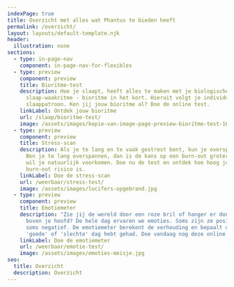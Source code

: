 ```yaml
---
indexPage: true
title: Overzicht met alles wat Phantus te bieden heeft
permalink: /overzicht/
layout: layouts/default-template.njk
header:
  illustration: none
sections:
  - type: in-page-nav
    component: in-page-nav-for-flexibles
  - type: preview
    component: preview
    title: Bioritme-test
    description: Hoe je slaapt, heeft alles te maken met je biologische
      slaap-waakritme - bioritme in het kort. Hieruit volgt je individuele
      slaappatroon. Ken jij jouw bioritme al? Doe de online test.
    linkLabel: Ontdek jouw bioritme
    url: /slaap/bioritme-test/
    image: /assets/images/kopie-van-image-page-preview-bioritme-test-1080-x-600-px-.png
  - type: preview
    component: preview
    title: Stress-scan
    description: Als je te lang en te vaak gestrest bent, kun je overspannen raken.
      Ben je te lang overspannen, dan is de kans op een burn-out groter. En dat
      wil je natuurlijk voorkomen. Doe nu de test en ontdek hoe hoog jouw
      burn-out risico is.
    linkLabel: Doe de stress-scan
    url: /weerbaar/stress-test/
    image: /assets/images/lucifers-opgebrand.jpg
  - type: preview
    component: preview
    title: Emotiemeter
    description: "Zie jij de wereld door een roze bril of hanger er donkere wolken
      boven je hoofd? De hele dag ervaren we emoties. Soms zijn ze positief en
      soms negatief. De emotiemeter berekent de verhouding en bepaalt of je een
      'goede' of 'slechte' dag hebt gehad. Doe vandaag nog deze online test. "
    linkLabel: Doe de emotiemeter
    url: /weerbaar/emotie-test/
    image: /assets/images/emoties-meisje.jpg
seo:
  title: Overzicht
  description: Overzicht
---
```

